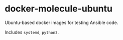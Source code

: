 # docker-molecule-ubuntu

Ubuntu-based docker images for testing Ansible code.

Includes `systemd`, `python3`.
